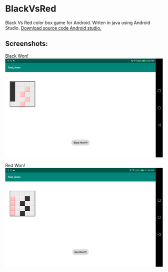 # BlackVsRed
Black Vs Red color box game for Android. Writen in java using Android Studio.
[Download source code Android studio.](https://github.com/Aldarraji/BlackVsRed/blob/master/RedVsBlack.zip)  

## Screenshots:
Black Won!
![](https://github.com/Aldarraji/BlackVsRed/blob/master/blk.jpg)

Red Won!
![](https://github.com/Aldarraji/BlackVsRed/blob/master/red.jpg)
